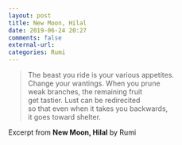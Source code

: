 ```yaml
---
layout: post
title: New Moon, Hilal
date: 2019-06-24 20:27
comments: false
external-url:
categories: Rumi
---
```


> The beast you ride is your various appetites.<br/>
Change your wantings. When you prune<br/>
weak branches, the remaining fruit<br/>
get tastier. Lust can be redirecited<br/>
so that even when it takes you backwards,<br/>
it goes toward shelter.

Excerpt from **New Moon, Hilal** by Rumi